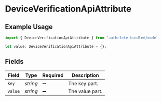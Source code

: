# DeviceVerificationApiAttribute

## Example Usage

```typescript
import { DeviceVerificationApiAttribute } from "authelete-bundled/models/operations";

let value: DeviceVerificationApiAttribute = {};
```

## Fields

| Field              | Type               | Required           | Description        |
| ------------------ | ------------------ | ------------------ | ------------------ |
| `key`              | *string*           | :heavy_minus_sign: | The key part.      |
| `value`            | *string*           | :heavy_minus_sign: | The value part.    |